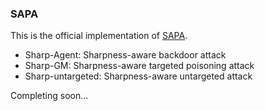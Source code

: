 ### SAPA

This is the official implementation of [SAPA](https://openreview.net/pdf?id=bxITGFPVWh).

* Sharp-Agent: Sharpness-aware backdoor attack
* Sharp-GM: Sharpness-aware targeted poisoning attack
* Sharp-untargeted: Sharpness-aware untargeted attack

Completing soon...